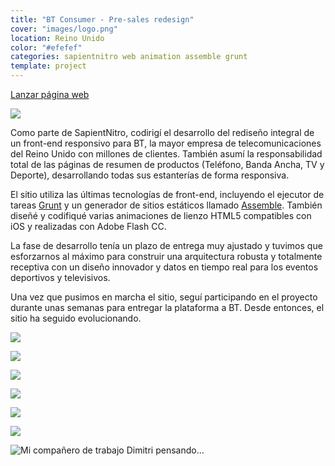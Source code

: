 ```yaml
---
title: "BT Consumer - Pre-sales redesign"
cover: "images/logo.png"
location: Reino Unido
color: "#efefef"
categories: sapientnitro web animation assemble grunt
template: project
---
```


<p class="align-center">
<a class="btn external" role="button" href="http://productsandservices.bt.com" target="_blank">Lanzar página web</a>
</p>

![](/work/bt/images/0.png)

Como parte de SapientNitro, codirigí el desarrollo del rediseño integral de un front-end responsivo para BT, la mayor empresa de telecomunicaciones del Reino Unido con millones de clientes. También asumí la responsabilidad total de las páginas de resumen de productos (Teléfono, Banda Ancha, TV y Deporte), desarrollando todas sus estanterías de forma responsiva.

El sitio utiliza las últimas tecnologías de front-end, incluyendo el ejecutor de tareas [Grunt](https://gruntjs.com/) y un generador de sitios estáticos llamado [Assemble](http://assemble.io/). También diseñé y codifiqué varias animaciones de lienzo HTML5 compatibles con iOS y realizadas con Adobe Flash CC.

La fase de desarrollo tenía un plazo de entrega muy ajustado y tuvimos que esforzarnos al máximo para construir una arquitectura robusta y totalmente receptiva con un diseño innovador y datos en tiempo real para los eventos deportivos y televisivos.

Una vez que pusimos en marcha el sitio, seguí participando en el proyecto durante unas semanas para entregar la plataforma a BT. Desde entonces, el sitio ha seguido evolucionando.

![](/work/bt/images/1.jpg)

![](/work/bt/images/2.jpg)

![](/work/bt/images/3.jpg)

![](/work/bt/images/4.jpg)

![](/work/bt/images/5.jpg)

![](/work/bt/images/6.jpg)

![](/work/bt/images/dimitri-bt.jpg "Mi compañero de trabajo Dimitri pensando...")
